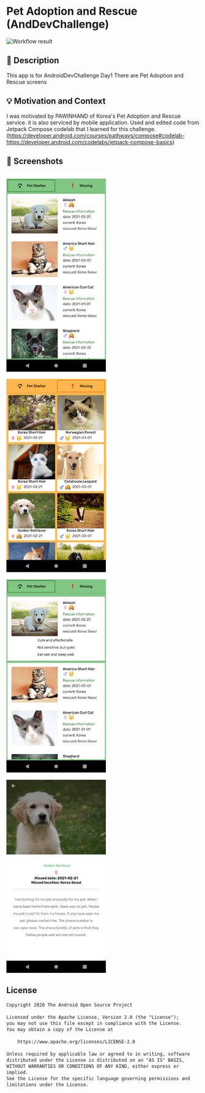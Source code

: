 # Pet Adoption and Rescue (AndDevChallenge)

<!--- Replace <OWNER> with your Github Username and <REPOSITORY> with the name of your repository. -->
<!--- You can find both of these in the url bar when you open your repository in github. -->
![Workflow result](https://github.com/leeyookyoung/PetAdoptionApp/workflows/Check/badge.svg)


## :scroll: Description
<!--- Describe your app in one or two sentences -->
This app is for AndroidDevChallenge Day1
There are Pet Adoption and Rescue screens


## :bulb: Motivation and Context
<!--- Optionally point readers to interesting parts of your submission. -->
<!--- What are you especially proud of? -->
I was motivated by PAWINHAND of Korea's Pet Adoption and Rescue service.
it is also serviced by mobile application.
Used and edited code from Jetpack Compose codelab that I learned for this challenge.
(https://developer.android.com/courses/pathways/compose#codelab-https://developer.android.com/codelabs/jetpack-compose-basics)


## :camera_flash: Screenshots
<!-- You can add more screenshots here if you like -->
<img src="/results/screenshot_1.png" width="260">&emsp;<img src="/results/screenshot_2.png" width="260">
<img src="/results/screenshot_3.png" width="260">&emsp;<img src="/results/screenshot_4.png" width="260">

## License
```
Copyright 2020 The Android Open Source Project

Licensed under the Apache License, Version 2.0 (the "License");
you may not use this file except in compliance with the License.
You may obtain a copy of the License at

    https://www.apache.org/licenses/LICENSE-2.0

Unless required by applicable law or agreed to in writing, software
distributed under the License is distributed on an "AS IS" BASIS,
WITHOUT WARRANTIES OR CONDITIONS OF ANY KIND, either express or implied.
See the License for the specific language governing permissions and
limitations under the License.
```